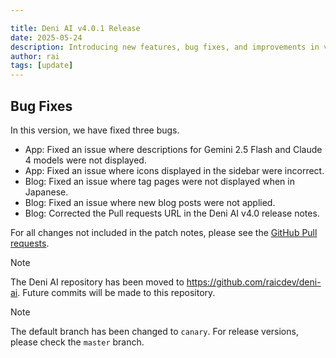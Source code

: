 ```yaml
---

title: Deni AI v4.0.1 Release
date: 2025-05-24
description: Introducing new features, bug fixes, and improvements in version 4.0.1.
author: rai
tags: [update]
---
```


## Bug Fixes

In this version, we have fixed three bugs.

- App: Fixed an issue where descriptions for Gemini 2.5 Flash and Claude 4 models were not displayed.
- App: Fixed an issue where icons displayed in the sidebar were incorrect.
- Blog: Fixed an issue where tag pages were not displayed when in Japanese.
- Blog: Fixed an issue where new blog posts were not applied.
- Blog: Corrected the Pull requests URL in the Deni AI v4.0 release notes.

For all changes not included in the patch notes, please see the [GitHub Pull requests](https://github.com/raicdev/deni-ai/pull/40).

> [!NOTE]
> The Deni AI repository has been moved to https://github.com/raicdev/deni-ai. Future commits will be made to this repository.

> [!NOTE]
> The default branch has been changed to ``canary``. For release versions, please check the ``master`` branch.
